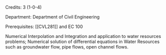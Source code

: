 Credits: 3 (1-0-4)

Department: Department of Civil Engineering

Prerequisites: [[CVL281]] and EC 100

Numerical Interpolation and Integration and application to water resources problems; Numerical solution of differential equations in Water Resources such as groundwater flow, pipe flows, open channel flows.